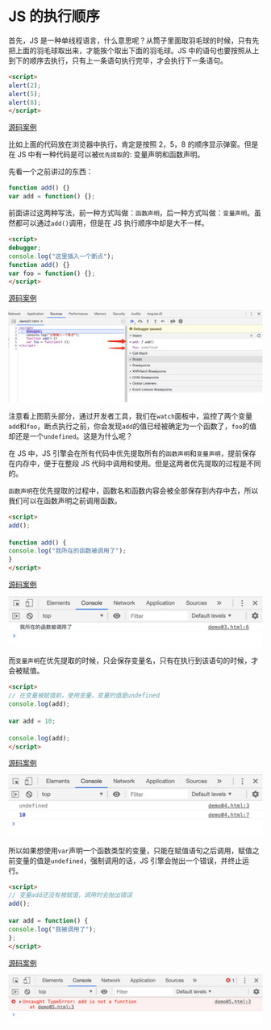 # JS 的执行顺序

首先，JS 是一种单线程语言，什么意思呢？从筒子里面取羽毛球的时候，只有先把上面的羽毛球取出来，才能挨个取出下面的羽毛球。JS 中的语句也要按照从上到下的顺序去执行，只有上一条语句执行完毕，才会执行下一条语句。

```html
<script>
alert(2);
alert(5);
alert(8);
</script>
```

[源码案例](./demo/demo01.html)

比如上面的代码放在浏览器中执行，肯定是按照 2，5，8 的顺序显示弹窗。但是在 JS 中有一种代码是可以被`优先提取`的: 变量声明和函数声明。

先看一个之前讲过的东西：

```js
function add() {}
var add = function() {};
```

前面讲过这两种写法，前一种方式叫做：`函数声明`，后一种方式叫做：`变量声明`。虽然都可以通过`add()`调用，但是在 JS 执行顺序中却是大不一样。

```html
<script>
debugger;
console.log("这里插入一个断点");
function add() {}
var foo = function() {};
</script>
```

[源码案例](./demo/demo02.html)

![](./images/02.png)

注意看上图箭头部分，通过开发者工具，我们在`watch`面板中，监控了两个变量`add`和`foo`，断点执行之前，你会发现`add`的值已经被确定为一个函数了，`foo`的值却还是一个`undefined`。这是为什么呢？

在 JS 中，JS 引擎会在所有代码中优先提取所有的`函数声明`和`变量声明`，提前保存在内存中，便于在整段 JS 代码中调用和使用。但是这两者优先提取的过程是不同的。

`函数声明`在优先提取的过程中，函数名和函数内容会被全部保存到内存中去，所以我们可以在函数声明之前调用函数。

```html
<script>
add();

function add() {
console.log("我所在的函数被调用了");
}
</script>
```

[源码案例](./demo/demo03.html)

![](./images/03.png)

而`变量声明`在优先提取的时候，只会保存变量名，只有在执行到该语句的时候，才会被赋值。

```html
<script>
// 在变量被赋值前，使用变量，变量的值是undefined
console.log(add);

var add = 10;

console.log(add);
</script>
```

[源码案例](./demo/demo04.html)

![](./images/04.png)

所以如果想使用`var`声明一个函数类型的变量，只能在赋值语句之后调用，赋值之前变量的值是`undefined`，强制调用的话，JS 引擎会抛出一个错误，并终止运行。

```html
<script>
// 变量add还没有被赋值，调用时会抛出错误
add();

var add = function() {
console.log("我被调用了");
};
</script>
```

[源码案例](./demo/demo05.html)

![](./images/05.png)
